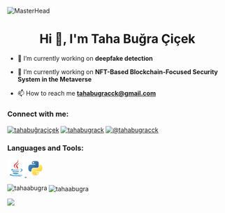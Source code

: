 ![MasterHead](https://c4.wallpaperflare.com/wallpaper/766/754/564/wall-e-pixar-animation-studios-disney-movies-wallpaper-preview.jpg)

<h1 align="center">Hi 👋, I'm Taha Buğra Çiçek</h1>

- 🔭 I’m currently working on **deepfake detection**

- 🔭 I’m currently working on **NFT-Based Blockchain-Focused Security System in the Metaverse**

- 📫 How to reach me **tahabugracck@gmail.com**

<h3 align="left">Connect with me:</h3>
<p align="left">
<a href="https://linkedin.com/in/tahabuğraçiçek" target="blank"><img align="center" src="https://raw.githubusercontent.com/rahuldkjain/github-profile-readme-generator/master/src/images/icons/Social/linked-in-alt.svg" alt="tahabuğraçiçek" height="30" width="40" /></a>
<a href="https://instagram.com/tahabugrack" target="blank"><img align="center" src="https://raw.githubusercontent.com/rahuldkjain/github-profile-readme-generator/master/src/images/icons/Social/instagram.svg" alt="tahabugrack" height="30" width="40" /></a>
<a href="https://medium.com/@tahabugracck" target="blank"><img align="center" src="https://raw.githubusercontent.com/rahuldkjain/github-profile-readme-generator/master/src/images/icons/Social/medium.svg" alt="@tahabugracck" height="30" width="40" /></a>
</p>

<h3 align="left">Languages and Tools:</h3>
<p align="left"> <a href="https://www.java.com" target="_blank" rel="noreferrer"> <img src="https://raw.githubusercontent.com/devicons/devicon/master/icons/java/java-original.svg" alt="java" width="40" height="40"/> </a> <a href="https://www.python.org" target="_blank" rel="noreferrer"> <img src="https://raw.githubusercontent.com/devicons/devicon/master/icons/python/python-original.svg" alt="python" width="40" height="40"/> </a> </p>

<p><img align="left" src="https://github-readme-stats.vercel.app/api/top-langs?username=tahaabugra&show_icons=true&locale=en&layout=compact" alt="tahaabugra" /></p>

<p>&nbsp;<img align="center" src="https://github-readme-stats.vercel.app/api?username=tahaabugra&show_icons=true&locale=en" alt="tahaabugra" /></p>

[![](https://visitcount.itsvg.in/api?id=tahaabugra&icon=0&color=0)](https://visitcount.itsvg.in)

